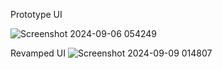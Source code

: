 Prototype UI

![Screenshot 2024-09-06 054249](https://github.com/user-attachments/assets/63e2d1df-5f1a-455d-a788-ba641b0a5eb9)

Revamped UI
![Screenshot 2024-09-09 014807](https://github.com/user-attachments/assets/146b6c7f-4b79-42c9-bd46-33d32ee30163)
